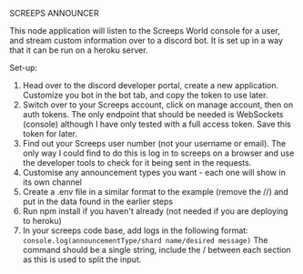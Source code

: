 SCREEPS ANNOUNCER

This node application will listen to the Screeps World console for a user, and stream custom information over to a discord bot. It is set up in a way that it can be run on a heroku server.

Set-up:
1) Head over to the discord developer portal, create a new application. Customize you bot in the bot tab, and copy the token to use later.
2) Switch over to your Screeps account, click on manage account, then on auth tokens. The only endpoint that should be needed is WebSockets (console) although I have only tested with a full access token. Save this token for later.
3) Find out your Screeps user number (not your username or email). The only way I could find to do this is log in to screeps on a browser and use the developer tools to check for it being sent in the requests.
4) Customise any announcement types you want - each one will show in its own channel
5) Create a .env file in a similar format to the example (remove the //) and put in the data found in the earlier steps
6) Run npm install if you haven't already (not needed if you are deploying to heroku)
7) In your screeps code base, add logs in the following format: `console.log(announcementType/shard name/desired message)`
The command should be a single string, include the / between each section as this is used to split the input.
